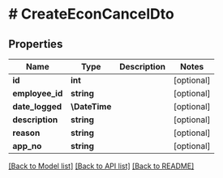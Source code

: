 # # CreateEconCancelDto

## Properties

Name | Type | Description | Notes
------------ | ------------- | ------------- | -------------
**id** | **int** |  | [optional]
**employee_id** | **string** |  | [optional]
**date_logged** | **\DateTime** |  | [optional]
**description** | **string** |  | [optional]
**reason** | **string** |  | [optional]
**app_no** | **string** |  | [optional]

[[Back to Model list]](../../README.md#models) [[Back to API list]](../../README.md#endpoints) [[Back to README]](../../README.md)
